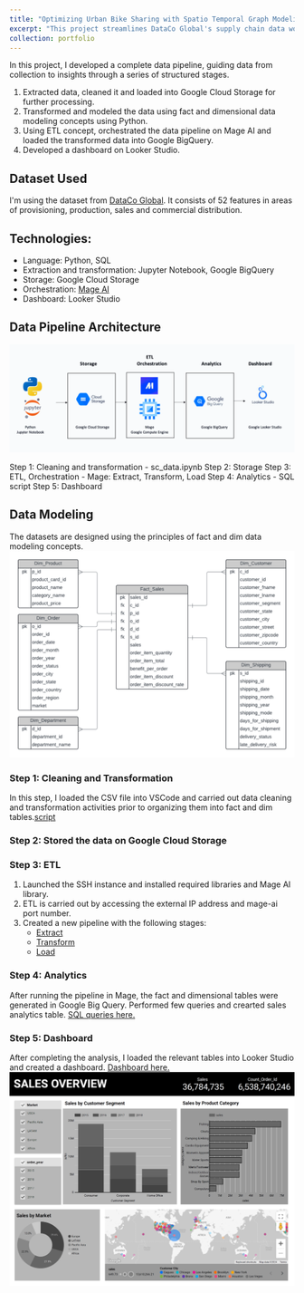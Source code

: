 ```yaml
---
title: "Optimizing Urban Bike Sharing with Spatio Temporal Graph Modeling"
excerpt: "This project streamlines DataCo Global's supply chain data workflow, leveraging Python for data cleaning and transformation, and Mage AI for orchestration . The pipeline integrates Google Cloud Storage for data storage, processes data through Google BigQuery, and visualizes insights using Looker Studio."
collection: portfolio
---
```


In this project, I developed a complete data pipeline, guiding data from collection to insights through a series of structured stages.       
1. Extracted data, cleaned it and loaded into Google Cloud Storage for further processing.
2. Transformed and modeled the data using fact and dimensional data modeling concepts using Python.
3. Using ETL concept, orchestrated the data pipeline on Mage AI and loaded the transformed data into Google BigQuery.
4. Developed a dashboard on Looker Studio.

## Dataset Used

I'm using the dataset from [DataCo Global](https://data.mendeley.com/datasets/8gx2fvg2k6/5). It consists of 52 features in areas of provisioning, production, sales and commercial distribution.

## Technologies:

* Language: Python, SQL
* Extraction and transformation: Jupyter Notebook, Google BigQuery
* Storage: Google Cloud Storage
* Orchestration: [Mage AI](https://www.mage.ai/)
* Dashboard: Looker Studio

## Data Pipeline Architecture

![Architecture](images/etl_pipeline.png)

Step 1: Cleaning and transformation - sc_data.ipynb
Step 2: Storage
Step 3: ETL, Orchestration - Mage: Extract, Transform, Load
Step 4: Analytics - SQL script
Step 5: Dashboard

## Data Modeling
The datasets are designed using the principles of fact and dim data modeling concepts.         
![Modeling](images/sc_datamodel.png)

### Step 1: Cleaning and Transformation
In this step, I loaded the CSV file into VSCode and carried out data cleaning and transformation activities prior to organizing them into fact and dim tables.[script]((https://github.com/srushtii-m/ETL-Analytics/blob/main/data_cleaning.ipynb))

### Step 2: Stored the data on Google Cloud Storage

### Step 3: ETL
1. Launched the SSH instance and installed required libraries and Mage AI library.
2. ETL is carried out by accessing the external IP address and mage-ai port number.
3. Created a new pipeline with the following stages:
    * [Extract](https://github.com/srushtii-m/ETL-Analytics/blob/main/Mage/scm_dataloader.py)
    * [Transform](https://github.com/srushtii-m/ETL-Analytics/blob/main/Mage/scm_transformation.py)
    * [Load](https://github.com/srushtii-m/ETL-Analytics/blob/main/Mage/scm_bigquery.py)


### Step 4: Analytics
After running the pipeline in Mage, the fact and dimensional tables were generated in Google Big Query. Performed few queries and crearted sales analytics table. [SQL queries here.](https://github.com/srushtii-m/ETL-Analytics/blob/main/queries.sql)


### Step 5: Dashboard
After completing the analysis, I loaded the relevant tables into Looker Studio and created a dashboard. [Dashboard here.](https://lookerstudio.google.com/s/qMZDCm_iIgA)
![dashboard](images/sales_dashboard.png)